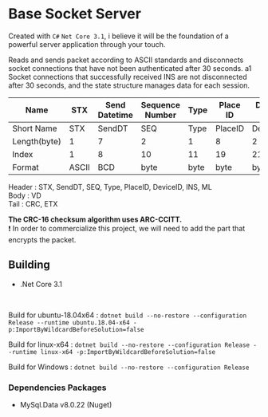 # Base Socket Server
Created with `C#` `Net Core 3.1`, i believe it will be the foundation of a powerful server application through your touch.

Reads and sends packet according to ASCII standards and disconnects socket connections that have not been authenticated after 30 seconds.
a1 Socket connections that successfully received INS are not disconnected after 30 seconds, and the state structure manages data for each session.

| Name         | STX | Send Datetime | Sequence Number | Type | Place ID | Device ID | INS  | Message Length | Data | CRC-16 Checksum | ETX      |
|--------------|-----|---------------|-----------------|------|----------|-----------|------|----------------|------|-----------------|----------|
| Short Name   | STX | SendDT        | SEQ             | Type | PlaceID  | DeviceID  | INS  | ML             | VD   | CRC             | ETX      |
| Length(byte) | 1   | 7             | 2               | 1    | 8        | 2         | 2    | 2              | N    | 2               | 1        |
| Index        | 1   | 8             | 10              | 11   | 19       | 21        | 23   | 25             | N    | 25+N+1          | 25+N+1+1 |
| Format       | ASCII | BCD           | byte            | byte | byte     | byte      | byte | byte           |      | byte            | ASCII      |

Header : STX, SendDT, SEQ, Type, PlaceID, DeviceID, INS, ML<br>
Body : VD<br>
Tail : CRC, ETX<br>

**The CRC-16 checksum algorithm uses ARC-CCITT.**<br>
❗ In order to commercialize this project, we will need to add the part that encrypts the packet.

## Building
- .Net Core 3.1

<br>

Build for ubuntu-18.04x64 : 
  `dotnet build --no-restore --configuration Release --runtime ubuntu.18.04-x64 -p:ImportByWildcardBeforeSolution=false`

Build for linux-x64 : 
  `dotnet build --no-restore --configuration Release --runtime linux-x64 -p:ImportByWildcardBeforeSolution=false`

Build for Windows : 
  `dotnet build --no-restore --configuration Release`

### Dependencies Packages
- MySql.Data v8.0.22 (Nuget)

